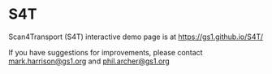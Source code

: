 # S4T
Scan4Transport (S4T) interactive demo page is at https://gs1.github.io/S4T/

If you have suggestions for improvements, please contact mark.harrison@gs1.org and phil.archer@gs1.org

